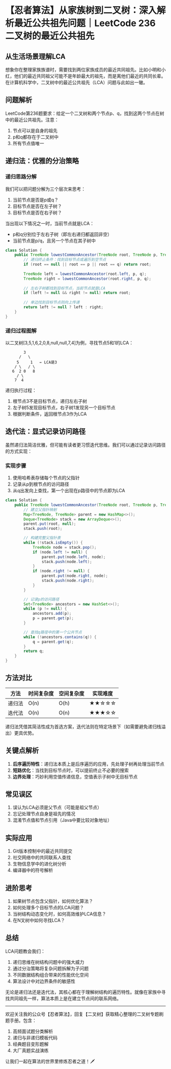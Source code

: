 # 【忍者算法】从家族树到二叉树：深入解析最近公共祖先问题｜LeetCode 236 二叉树的最近公共祖先

## 从生活场景理解LCA
想象你在整理家族族谱时，需要找到两位家族成员的最近共同祖先。比如小明和小红，他们的最近共同祖父可能不是年龄最大的祖先，而是离他们最近的共同长辈。在计算机科学中，二叉树中的最近公共祖先（LCA）问题与此如出一辙。

## 问题解析
LeetCode第236题要求：给定一个二叉树和两个节点p、q，找到这两个节点在树中的最近公共祖先。注意：
1. 节点可以是自身的祖先
2. p和q都存在于二叉树中
3. 所有节点值唯一

## 递归法：优雅的分治策略

### 递归思路分解
我们可以把问题分解为三个层次来思考：
1. 当前节点是否是p或q？
2. 目标节点是否在左子树？
3. 目标节点是否在右子树？

当出现以下情况之一时，当前节点就是LCA：
- p和q分别位于左右子树（即左右递归都返回非空）
- 当前节点是p/q，且另一个节点在其子树中

```java
class Solution {
    public TreeNode lowestCommonAncestor(TreeNode root, TreeNode p, TreeNode q) {
        // 递归终止条件：找到目标节点或遍历到空节点
        if (root == null || root == p || root == q) return root;
        
        TreeNode left = lowestCommonAncestor(root.left, p, q);
        TreeNode right = lowestCommonAncestor(root.right, p, q);
        
        // 左右子树都找到目标节点，当前节点就是LCA
        if (left != null && right != null) return root;
        
        // 单边找到目标节点则向上传递
        return left != null ? left : right;
    }
}
```

### 递归过程图解
以二叉树[3,5,1,6,2,0,8,null,null,7,4]为例，寻找节点5和1的LCA：

```
        3
      /   \
     5     1   ← LCA是3
    / \   / \
   6  2 0   8
     / \
    7  4
```

递归执行过程：
1. 根节点3不是目标节点，递归左右子树
2. 左子树5发现目标节点，右子树1发现另一个目标节点
3. 根据判断条件，返回根节点3作为LCA

## 迭代法：显式记录访问路径
虽然递归法简洁优雅，但可能有读者更习惯迭代思维。我们可以通过记录访问路径的方式实现：

### 实现步骤
1. 使用哈希表存储每个节点的父指针
2. 记录从p到根节点的访问路径
3. 从q出发向上查找，第一个出现在p路径中的节点即为LCA

```java
class Solution {
    public TreeNode lowestCommonAncestor(TreeNode root, TreeNode p, TreeNode q) {
        // 建立父指针映射
        Map<TreeNode, TreeNode> parent = new HashMap<>();
        Deque<TreeNode> stack = new ArrayDeque<>();
        parent.put(root, null);
        stack.push(root);

        // 构建完整父指针表
        while (!stack.isEmpty()) {
            TreeNode node = stack.pop();
            if (node.left != null) {
                parent.put(node.left, node);
                stack.push(node.left);
            }
            if (node.right != null) {
                parent.put(node.right, node);
                stack.push(node.right);
            }
        }

        // 记录p的访问路径
        Set<TreeNode> ancestors = new HashSet<>();
        while (p != null) {
            ancestors.add(p);
            p = parent.get(p);
        }

        // 查找q路径中的第一个公共节点
        while (!ancestors.contains(q)) {
            q = parent.get(q);
        }
        return q;
    }
}
```

## 方法对比
| 方法   | 时间复杂度 | 空间复杂度 | 实现难度 |
|--------|------------|------------|----------|
| 递归法 | O(n)       | O(h)       | ★★☆☆☆    |
| 迭代法 | O(n)       | O(n)       | ★★★☆☆    |

递归法凭借其简洁性成为首选方案，迭代法则在特定场景下（如需要避免递归栈溢出）更具优势。

## 关键点解析
1. **后序遍历特性**：递归法本质上是后序遍历的应用，先处理子树再处理当前节点
2. **短路优化**：当找到目标节点时，可以提前终止不必要的搜索
3. **边界处理**：巧妙利用空值传递信息，空值表示子树中无目标节点

## 常见误区
1. 误认为LCA必须是父节点（可能是祖父节点）
2. 忘记处理节点自身是祖先的情况
3. 混淆节点值和节点引用（Java中要比较对象地址）

## 实际应用
1. Git版本控制中的最近共同提交
2. 社交网络中的共同联系人查找
3. 生物信息学中的进化树分析
4. 编译器中的符号解析

## 进阶思考
1. 如果树节点包含父指针，如何优化算法？
2. 如何处理多个目标节点的LCA问题？
3. 当树结构动态变化时，如何高效维护LCA信息？
4. 在N叉树中如何寻找LCA？

## 总结
LCA问题教会我们：
1. 递归思维在树结构问题中的强大威力
2. 通过分治策略将复杂问题拆解为子问题
3. 不同数据结构组合带来的性能优化空间
4. 算法设计中对边界条件的敏感性

无论是递归法还是迭代法，其核心都在于理解树结构的遍历特性。就像在家族中寻找共同祖先一样，算法本质上是在建立节点间的联系网络。

---

欢迎关注我的公众号【忍者算法】，回复【二叉树】获取精心整理的二叉树专题刷题手册。包含：
1. 高频面试题分类解析
2. 递归与非递归模板代码
3. 经典题目变形题解
4. 大厂真题实战演练

让我们一起在算法的世界里修炼忍者之道！🗡️